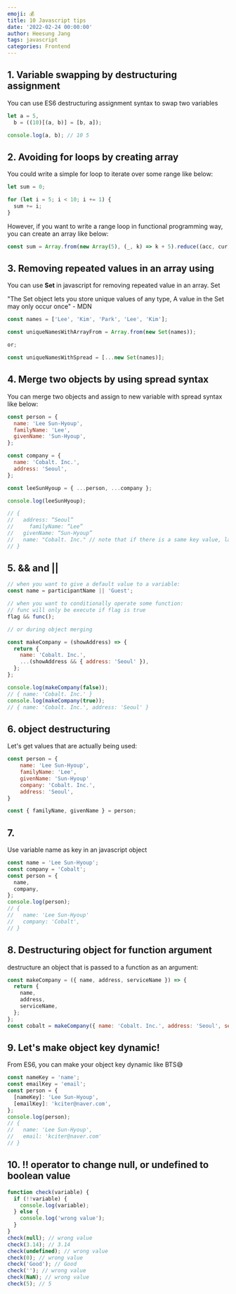 ```yaml
---
emoji: 💰
title: 10 Javascript tips
date: '2022-02-24 00:00:00'
author: Heesung Jang
tags: javascript
categories: Frontend
---
```


## 1. Variable swapping by destructuring assignment

You can use ES6 destructuring assignment syntax to swap two variables

```javascript
let a = 5,
  b = ((10)[(a, b)] = [b, a]);

console.log(a, b); // 10 5
```

## 2. Avoiding for loops by creating array

You could write a simple for loop to iterate over some range like below:

```javascript
let sum = 0;

for (let i = 5; i < 10; i += 1) {
  sum += i;
}
```

However, if you want to write a range loop in functional programming way, you can create an array like below:

```javascript
const sum = Array.from(new Array(5), (_, k) => k + 5).reduce((acc, cur) => acc + cur, 0);
```

## 3. Removing repeated values in an array using

You can use **Set** in javascript for removing repeated value in an array.
Set

"The Set object lets you store unique values of any type, A value in the Set may only occur once" - MDN

```javascript
const names = ['Lee', 'Kim', 'Park', 'Lee', 'Kim'];

const uniqueNamesWithArrayFrom = Array.from(new Set(names));

or;

const uniqueNamesWithSpread = [...new Set(names)];
```

## 4. Merge two objects by using spread syntax

You can merge two objects and assign to new variable with spread syntax like below:

```javascript
const person = {
  name: 'Lee Sun-Hyoup',
  familyName: 'Lee',
  givenName: 'Sun-Hyoup',
};

const company = {
  name: 'Cobalt. Inc.',
  address: 'Seoul',
};

const leeSunHyoup = { ...person, ...company };

console.log(leeSunHyoup);

// {
//   address: “Seoul”
//     familyName: “Lee”
//   givenName: “Sun-Hyoup”
//   name: "Cobalt. Inc." // note that if there is a same key value, last one will take over
// }
```

## 5. && and ||

```javascript
// when you want to give a default value to a variable:
const name = participantName || 'Guest';

// when you want to conditionally operate some function:
// func will only be execute if flag is true
flag && func();

// or during object merging

const makeCompany = (showAddress) => {
  return {
    name: 'Cobalt. Inc.',
    ...(showAddress && { address: 'Seoul' }),
  };
};

console.log(makeCompany(false));
// { name: 'Cobalt. Inc.' }
console.log(makeCompany(true));
// { name: 'Cobalt. Inc.', address: 'Seoul' }
```

## 6. object destructuring

Let's get values that are actually being used:

```javascript
const person = {
    name: 'Lee Sun-Hyoup',
    familyName: 'Lee',
    givenName: 'Sun-Hyoup'
    company: 'Cobalt. Inc.',
    address: 'Seoul',
}

const { familyName, givenName } = person;
```

## 7.

Use variable name as key in an javascript object

```javascript
const name = 'Lee Sun-Hyoup';
const company = 'Cobalt';
const person = {
  name,
  company,
};
console.log(person);
// {
//   name: 'Lee Sun-Hyoup'
//   company: 'Cobalt',
// }
```

## 8. Destructuring object for function argument

destructure an object that is passed to a function as an argument:

```javascript
const makeCompany = ({ name, address, serviceName }) => {
  return {
    name,
    address,
    serviceName,
  };
};
const cobalt = makeCompany({ name: 'Cobalt. Inc.', address: 'Seoul', serviceName: 'Present' });
```

## 9. Let's make object key dynamic!

From ES6, you can make your object key dynamic like BTS😅

```javascript
const nameKey = 'name';
const emailKey = 'email';
const person = {
  [nameKey]: 'Lee Sun-Hyoup',
  [emailKey]: 'kciter@naver.com',
};
console.log(person);
// {
//   name: 'Lee Sun-Hyoup',
//   email: 'kciter@naver.com'
// }
```

## 10. !! operator to change null, or undefined to boolean value

```javascript
function check(variable) {
  if (!!variable) {
    console.log(variable);
  } else {
    console.log('wrong value');
  }
}
check(null); // wrong value
check(3.14); // 3.14
check(undefined); // wrong value
check(0); // wrong value
check('Good'); // Good
check(''); // wrong value
check(NaN); // wrong value
check(5); // 5
```

```toc

```
